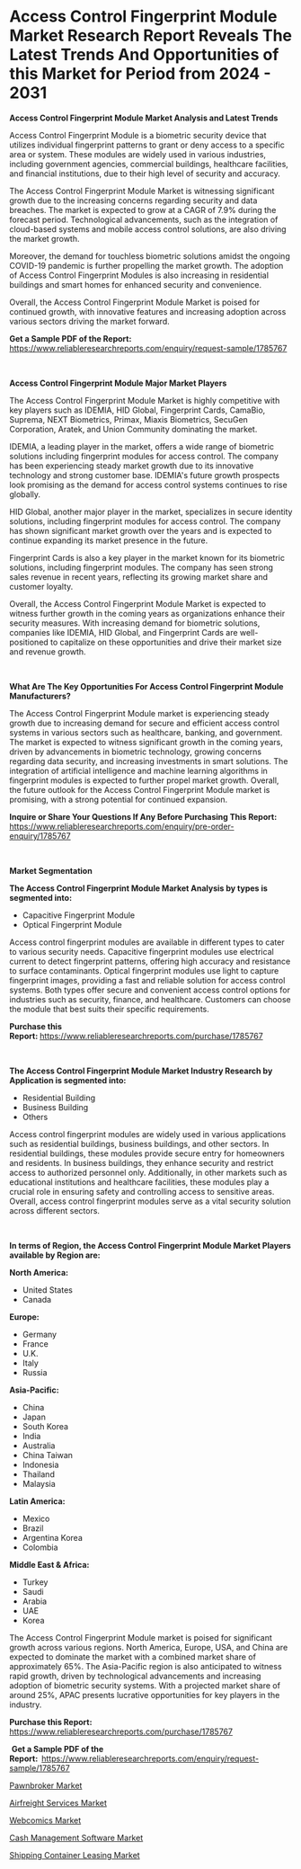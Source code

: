 <p><h1>Access Control Fingerprint Module Market Research Report Reveals The Latest Trends And Opportunities of this Market for Period from 2024 - 2031</h1></p><p><strong>Access Control Fingerprint Module Market Analysis and Latest Trends</strong></p>
<p><p>Access Control Fingerprint Module is a biometric security device that utilizes individual fingerprint patterns to grant or deny access to a specific area or system. These modules are widely used in various industries, including government agencies, commercial buildings, healthcare facilities, and financial institutions, due to their high level of security and accuracy.</p><p>The Access Control Fingerprint Module Market is witnessing significant growth due to the increasing concerns regarding security and data breaches. The market is expected to grow at a CAGR of 7.9% during the forecast period. Technological advancements, such as the integration of cloud-based systems and mobile access control solutions, are also driving the market growth.</p><p>Moreover, the demand for touchless biometric solutions amidst the ongoing COVID-19 pandemic is further propelling the market growth. The adoption of Access Control Fingerprint Modules is also increasing in residential buildings and smart homes for enhanced security and convenience.</p><p>Overall, the Access Control Fingerprint Module Market is poised for continued growth, with innovative features and increasing adoption across various sectors driving the market forward.</p></p>
<p><strong>Get a Sample PDF of the Report:&nbsp;</strong> <a href="https://www.reliableresearchreports.com/enquiry/request-sample/1785767">https://www.reliableresearchreports.com/enquiry/request-sample/1785767</a></p>
<p>&nbsp;</p>
<p><strong>Access Control Fingerprint Module Major Market Players</strong></p>
<p><p>The Access Control Fingerprint Module Market is highly competitive with key players such as IDEMIA, HID Global, Fingerprint Cards, CamaBio, Suprema, NEXT Biometrics, Primax, Miaxis Biometrics, SecuGen Corporation, Aratek, and Union Community dominating the market.</p><p>IDEMIA, a leading player in the market, offers a wide range of biometric solutions including fingerprint modules for access control. The company has been experiencing steady market growth due to its innovative technology and strong customer base. IDEMIA's future growth prospects look promising as the demand for access control systems continues to rise globally.</p><p>HID Global, another major player in the market, specializes in secure identity solutions, including fingerprint modules for access control. The company has shown significant market growth over the years and is expected to continue expanding its market presence in the future.</p><p>Fingerprint Cards is also a key player in the market known for its biometric solutions, including fingerprint modules. The company has seen strong sales revenue in recent years, reflecting its growing market share and customer loyalty.</p><p>Overall, the Access Control Fingerprint Module Market is expected to witness further growth in the coming years as organizations enhance their security measures. With increasing demand for biometric solutions, companies like IDEMIA, HID Global, and Fingerprint Cards are well-positioned to capitalize on these opportunities and drive their market size and revenue growth.</p></p>
<p>&nbsp;</p>
<p><strong>What Are The Key Opportunities For Access Control Fingerprint Module Manufacturers?</strong></p>
<p><p>The Access Control Fingerprint Module market is experiencing steady growth due to increasing demand for secure and efficient access control systems in various sectors such as healthcare, banking, and government. The market is expected to witness significant growth in the coming years, driven by advancements in biometric technology, growing concerns regarding data security, and increasing investments in smart solutions. The integration of artificial intelligence and machine learning algorithms in fingerprint modules is expected to further propel market growth. Overall, the future outlook for the Access Control Fingerprint Module market is promising, with a strong potential for continued expansion.</p></p>
<p><strong>Inquire or Share Your Questions If Any Before Purchasing This Report:</strong> <a href="https://www.reliableresearchreports.com/enquiry/pre-order-enquiry/1785767">https://www.reliableresearchreports.com/enquiry/pre-order-enquiry/1785767</a></p>
<p>&nbsp;</p>
<p><strong>Market Segmentation</strong></p>
<p><strong>The Access Control Fingerprint Module Market Analysis by types is segmented into:</strong></p>
<p><ul><li>Capacitive Fingerprint Module</li><li>Optical Fingerprint Module</li></ul></p>
<p><p>Access control fingerprint modules are available in different types to cater to various security needs. Capacitive fingerprint modules use electrical current to detect fingerprint patterns, offering high accuracy and resistance to surface contaminants. Optical fingerprint modules use light to capture fingerprint images, providing a fast and reliable solution for access control systems. Both types offer secure and convenient access control options for industries such as security, finance, and healthcare. Customers can choose the module that best suits their specific requirements.</p></p>
<p><strong>Purchase this Report:&nbsp;</strong><a href="https://www.reliableresearchreports.com/purchase/1785767">https://www.reliableresearchreports.com/purchase/1785767</a></p>
<p>&nbsp;</p>
<p><strong>The Access Control Fingerprint Module Market Industry Research by Application is segmented into:</strong></p>
<p><ul><li>Residential Building</li><li>Business Building</li><li>Others</li></ul></p>
<p><p>Access control fingerprint modules are widely used in various applications such as residential buildings, business buildings, and other sectors. In residential buildings, these modules provide secure entry for homeowners and residents. In business buildings, they enhance security and restrict access to authorized personnel only. Additionally, in other markets such as educational institutions and healthcare facilities, these modules play a crucial role in ensuring safety and controlling access to sensitive areas. Overall, access control fingerprint modules serve as a vital security solution across different sectors.</p></p>
<p>&nbsp;</p>
<p><strong>In terms of Region, the Access Control Fingerprint Module Market Players available by Region are:</strong></p>
<p>
    <p> <strong> North America: </strong>
        <ul>
            <li>United States</li>
            <li>Canada</li>
        </ul>
        </p> 
    <p> <strong> Europe: </strong>
        <ul>
            <li>Germany</li>
            <li>France</li>
            <li>U.K.</li>
            <li>Italy</li>
            <li>Russia</li>
        </ul>
        </p> 
    <p> <strong> Asia-Pacific: </strong>
        <ul>
            <li>China</li>
            <li>Japan</li>
            <li>South Korea</li>
            <li>India</li>
            <li>Australia</li>
            <li>China Taiwan</li>
            <li>Indonesia</li>
            <li>Thailand</li>
            <li>Malaysia</li>
        </ul>
        </p> 
    <p> <strong> Latin America: </strong>
        <ul>
            <li>Mexico</li>
            <li>Brazil</li>
            <li>Argentina Korea</li>
            <li>Colombia</li>
        </ul>
        </p> 
    <p> <strong> Middle East & Africa: </strong>
        <ul>
            <li>Turkey</li>
            <li>Saudi</li>
            <li>Arabia</li>
            <li>UAE</li>
            <li>Korea</li>
        </ul>
    </p>
    </p>
<p><p>The Access Control Fingerprint Module market is poised for significant growth across various regions. North America, Europe, USA, and China are expected to dominate the market with a combined market share of approximately 65%. The Asia-Pacific region is also anticipated to witness rapid growth, driven by technological advancements and increasing adoption of biometric security systems. With a projected market share of around 25%, APAC presents lucrative opportunities for key players in the industry.</p></p>
<p><strong>Purchase this Report: </strong><a href="https://www.reliableresearchreports.com/purchase/1785767">https://www.reliableresearchreports.com/purchase/1785767</a></p>
<p>&nbsp;<strong>Get a Sample PDF of the Report:&nbsp;&nbsp;</strong><a href="https://www.reliableresearchreports.com/enquiry/request-sample/1785767">https://www.reliableresearchreports.com/enquiry/request-sample/1785767</a></p>
<p><strong></strong></p>
<p><p><a href="https://medium.com/@kimberlymontgomery2004/pawnbroker-market-research-report-its-history-and-forecast-2024-to-2031-c8e6f777f020">Pawnbroker Market</a></p><p><a href="https://medium.com/@susandixon1989/airfreight-services-market-analysis-and-sze-forecasted-for-period-from-2024-to-2031-5ff2c1224926">Airfreight Services Market</a></p><p><a href="https://medium.com/@loretamusaj85/webcomics-market-competitive-analysis-market-trends-and-forecast-to-2031-f258ef1a49f2">Webcomics Market</a></p><p><a href="https://medium.com/@kimberlymontgomery2004/cash-management-software-market-insight-market-trends-growth-forecasted-from-2024-to-2031-b2ef23a36aa1">Cash Management Software Market</a></p><p><a href="https://medium.com/@blockchainbaron55/shipping-container-leasing-market-trends-forecast-and-competitive-analysis-to-2031-211258579193">Shipping Container Leasing Market</a></p></p>